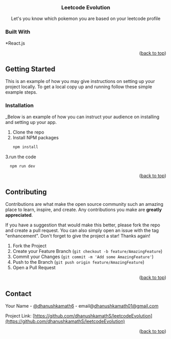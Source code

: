 <!-- PROJECT LOGO -->
<br />
<div align="center">
  <h3 align="center">Leetcode Evolution</h3>

  <p align="center">
    Let's you know which pokemon you are based on your leetcode profile 
    <br />
  </p>
</div>

### Built With

*React.js
<p align="right">(<a href="#readme-top">back to top</a>)</p>



<!-- GETTING STARTED -->
## Getting Started

This is an example of how you may give instructions on setting up your project locally.
To get a local copy up and running follow these simple example steps.


### Installation

_Below is an example of how you can instruct your audience on installing and setting up your app.
1. Clone the repo
2. Install NPM packages
   ```sh
   npm install
   ```
3.run the code
  ```sh
    npm run dev
  ```

<p align="right">(<a href="#readme-top">back to top</a>)</p>


<!-- CONTRIBUTING -->
## Contributing

Contributions are what make the open source community such an amazing place to learn, inspire, and create. Any contributions you make are **greatly appreciated**.

If you have a suggestion that would make this better, please fork the repo and create a pull request. You can also simply open an issue with the tag "enhancement".
Don't forget to give the project a star! Thanks again!

1. Fork the Project
2. Create your Feature Branch (`git checkout -b feature/AmazingFeature`)
3. Commit your Changes (`git commit -m 'Add some AmazingFeature'`)
4. Push to the Branch (`git push origin feature/AmazingFeature`)
5. Open a Pull Request

<p align="right">(<a href="#readme-top">back to top</a>)</p>



<!-- CONTACT -->
## Contact

Your Name - [@dhanushkamath6](https://twitter.com/dhanushkamath6) - email@dhanushkamath01@gmail.com

Project Link: [https://github.com/dhanushkamathS/leetcodeEvolution](https://github.com/dhanushkamathS/leetcodeEvolution)

<p align="right">(<a href="#readme-top">back to top</a>)</p>
